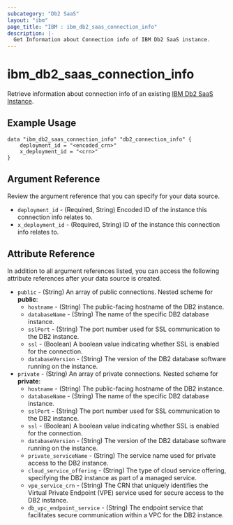 ```yaml
---
subcategory: "Db2 SaaS"
layout: "ibm"
page_title: "IBM : ibm_db2_saas_connection_info"
description: |-
  Get Information about Connection info of IBM Db2 SaaS instance.
---
```


# ibm_db2_saas_connection_info

Retrieve information about connection info of an existing [IBM Db2 SaaS Instance](https://cloud.ibm.com/docs/Db2onCloud).

## Example Usage

```hcl
data "ibm_db2_saas_connection_info" "db2_connection_info" {
    deployment_id = "<encoded_crn>"
    x_deployment_id = "<crn>"
}
```

## Argument Reference

Review the argument reference that you can specify for your data source.

* `deployment_id` - (Required, String) Encoded ID of the instance this connection info relates to.
* `x_deployment_id` - (Required, String) ID of the instance this connection info relates to.

## Attribute Reference

In addition to all argument references listed, you can access the following attribute references after your data source is created.
* `public` - (String) An array of public connections.
Nested scheme for **public**:
    * `hostname` - (String) The public-facing hostname of the DB2 instance.
    * `databaseName` - (String) The name of the specific DB2 database instance.
    * `sslPort` - (String) The port number used for SSL communication to the DB2 instance.
    * `ssl` - (Boolean) A boolean value indicating whether SSL is enabled for the connection.
    * `databaseVersion` - (String) The version of the DB2 database software running on the instance.
* `private` - (String) An array of private connections.
Nested scheme for **private**:
    * `hostname` - (String) The public-facing hostname of the DB2 instance.
    * `databaseName` - (String) The name of the specific DB2 database instance.
    * `sslPort` - (String) The port number used for SSL communication to the DB2 instance.
    * `ssl` - (Boolean) A boolean value indicating whether SSL is enabled for the connection.
    * `databaseVersion` - (String) The version of the DB2 database software running on the instance.
    * `private_serviceName` - (String) The service name used for private access to the DB2 instance.
    * `cloud_service_offering` - (String) The type of cloud service offering, specifying the DB2 instance as part of a managed service.
    * `vpe_service_crn` - (String) The CRN that uniquely identifies the Virtual Private Endpoint (VPE) service used for secure access to the DB2 instance.
    * `db_vpc_endpoint_service` - (String) The endpoint service that facilitates secure communication within a VPC for the DB2 instance.
